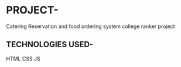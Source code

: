 # PROJECT-
Catering Reservation and food ordering system college ranker project

## TECHNOLOGIES USED-

HTML
CSS
JS
